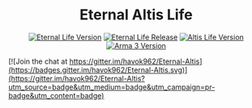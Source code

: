 <h1 align="center">Eternal Altis Life</h1>

<p align="center">
  <a href="#"><img src="https://img.shields.io/badge/version-v0.1-9341d9.svg?style=flat-square" alt="Eternal Life Version"></a>
  <a href="#"><img src="https://img.shields.io/badge/release-pre--alpha-red.svg?style=flat-square" alt="Eternal Life Release"></a>
  <a href="#"><img src="https://img.shields.io/badge/altis life-v4.4-4EB899.svg?style=flat-square" alt="Altis Life Version"></a>
  <a href="#"><img src="https://img.shields.io/badge/arma 3-v1.58-000000.svg?style=flat-square" alt="Arma 3 Version"></a>
</p>


[![Join the chat at https://gitter.im/havok962/Eternal-Altis](https://badges.gitter.im/havok962/Eternal-Altis.svg)](https://gitter.im/havok962/Eternal-Altis?utm_source=badge&utm_medium=badge&utm_campaign=pr-badge&utm_content=badge)